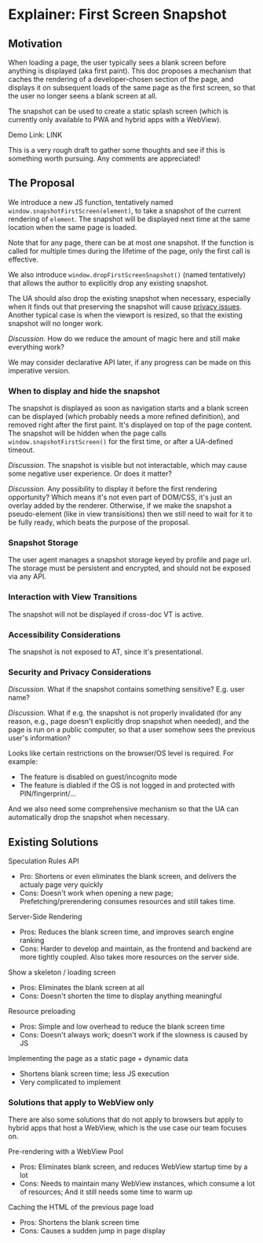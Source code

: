 # Explainer: First Screen Snapshot

## Motivation

When loading a page, the user typically sees a blank screen before anything is displayed (aka first paint). This doc proposes a mechanism that caches the rendering of a developer-chosen section of the page, and displays it on subsequent loads of the same page as the first screen, so that the user no longer seens a blank screen at all.

The snapshot can be used to create a static splash screen (which is currently only available to PWA and hybrid apps with a WebView).

Demo Link: LINK

This is a very rough draft to gather some thoughts and see if this is something worth pursuing. Any comments are appreciated!

## The Proposal

We introduce a new JS function, tentatively named `window.snapshotFirstScreen(element)`, to take a snapshot of the current rendering of `element`. The snapshot will be displayed next time at the same location when the same page is loaded.

Note that for any page, there can be at most one snapshot. If the function is called for multiple times during the lifetime of the page, only the first call is effective.

We also introduce `window.dropFirstScreenSnapshot()` (named tentatively) that allows the author to explicitly drop any existing snapshot.

The UA should also drop the existing snapshot when necessary, especially when it finds out that preserving the snapshot will cause [privacy issues](#security-and-privacy-considerations). Another typical case is when the viewport is resized, so that the existing snapshot will no longer work.

*Discussion.* How do we reduce the amount of magic here and still make everything work?

We may consider declarative API later, if any progress can be made on this imperative version.

### When to display and hide the snapshot

The snapshot is displayed as soon as navigation starts and a blank screen can be displayed (which probably needs a more refined definition), and removed right after the first paint. It's displayed on top of the page content. The snapshot will be hidden when the page calls `window.snapshotFirstScreen()` for the first time, or after a UA-defined timeout.

*Discussion.* The snapshot is visible but not interactable, which may cause some negative user experience. Or does it matter?

*Discussion.* Any possibility to display it before the first rendering opportunity? Which means it's not even part of DOM/CSS, it's just an overlay added by the renderer. Otherwise, if we make the snapshot a pseudo-element (like in view transisitions) then we still need to wait for it to be fully ready, which beats the purpose of the proposal.

### Snapshot Storage

The user agent manages a snapshot storage keyed by profile and page url. The storage must be persistent and encrypted, and should not be exposed via any API.

### Interaction with View Transitions

The snapshot will not be displayed if cross-doc VT is active.

### Accessibility Considerations

The snapshot is not exposed to AT, since it's presentational.

### Security and Privacy Considerations

*Discussion.* What if the snapshot contains something sensitive? E.g. user name?

*Discussion.* What if e.g. the snapshot is not properly invalidated (for any reason, e.g., page doesn't explicitly drop snapshot when needed), and the page is run on a public computer, so that a user somehow sees the previous user's information?

Looks like certain restrictions on the browser/OS level is required. For example:
- The feature is disabled on guest/incognito mode
- The feature is diabled if the OS is not logged in and protected with PIN/fingerprint/...

And we also need some comprehensive mechanism so that the UA can automatically drop the snapshot when necessary.

## Existing Solutions

Speculation Rules API
- Pro: Shortens or even eliminates the blank screen, and delivers the actualy page very quickly
- Cons: Doesn't work when opening a new page; Prefetching/prerendering consumes resources and still takes time.

Server-Side Rendering
- Pros: Reduces the blank screen time, and improves search engine ranking
- Cons: Harder to develop and maintain, as the frontend and backend are more tightly coupled. Also takes more resources on the server side.

Show a skeleton / loading screen
- Pros: Eliminates the blank screen at all
- Cons: Doesn't shorten the time to display anything meaningful

Resource preloading
- Pros: Simple and low overhead to reduce the blank screen time
- Cons: Doesn't always work; doesn't work if the slowness is caused by JS

Implementing the page as a static page + dynamic data
- Shortens blank screen time; less JS execution
- Very complicated to implement

### Solutions that apply to WebView only

There are also some solutions that do not apply to browsers but apply to hybrid apps that host a WebView, which is the use case our team focuses on.

Pre-rendering with a WebView Pool
- Pros: Eliminates blank screen, and reduces WebView startup time by a lot
- Cons: Needs to maintain many WebView instances, which consume a lot of resources; And it still needs some time to warm up

Caching the HTML of the previous page load
- Pros: Shortens the blank screen time
- Cons: Causes a sudden jump in page display
